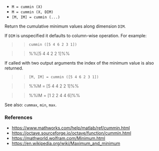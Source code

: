 * `M = cummin (X)`
* `M = cummin (X, DIM)`
* `[M, IM] = cummin (...)`

Return the cumulative minimum values along dimension `DIM`.

If `DIM` is unspecified it defaults to column-wise operation.  For
example:

>> `cummin ([5 4 6 2 3 1])`

>> %%[5 4 4 2 2 1]%%

If called with two output arguments the index of the minimum value
is also returned.

>> `[M, IM] = cummin ([5 4 6 2 3 1])`

>> %%M = [5 4 4 2 2 1]%%

>> %%IM = [1 2 2 4 4 6]%%

See also: `cummax`, `min`, `max`.

### References

* https://www.mathworks.com/help/matlab/ref/cummin.html
* https://octave.sourceforge.io/octave/function/cummin.html
* https://mathworld.wolfram.com/Minimum.html
* https://en.wikipedia.org/wiki/Maximum_and_minimum
